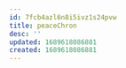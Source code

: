 ```yaml
---
id: 7fcb4azl6n8i5ivz1s24pvw
title: peaceChron
desc: ''
updated: 1689618086881
created: 1689618086881
---
```

